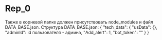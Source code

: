# Rep_0
Также в корневой папке должен присутствовать node_modules и файл DATA_BASE.json. Структура DATA_BASE.json: {
  "tech_data": {
    "usData": {},
    "adminId": id пользователя - админа,
    "Add_alert": 1,
    "bot_token": ""
  }
}
